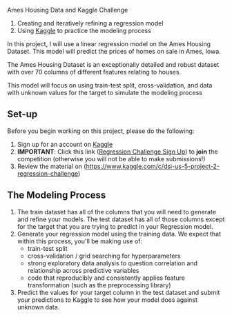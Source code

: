 Ames Housing Data and Kaggle Challenge


1. Creating and iteratively refining a regression model
2. Using [Kaggle](https://www.kaggle.com/) to practice the modeling process

In this project, I will use a linear regression model on the Ames Housing Dataset. This model will predict the prices of homes on sale in Ames, Iowa.

The Ames Housing Dataset is an exceptionally detailed and robust dataset with over 70 columns of different features relating to houses.

This model will focus on using train-test split, cross-validation, and data with unknown values for the target to simulate the modeling process

## Set-up

Before you begin working on this project, please do the following:

1. Sign up for an account on [Kaggle](https://www.kaggle.com/)
2. **IMPORTANT**: Click this link ([Regression Challenge Sign Up](https://www.kaggle.com/t/378b31fc149442439eefeb1028d841fa)) to **join** the competition (otherwise you will not be able to make submissions!)
3. Review the material on (https://www.kaggle.com/c/dsi-us-5-project-2-regression-challenge)

## The Modeling Process

1. The train dataset has all of the columns that you will need to generate and refine your models. The test dataset has all of those columns except for the target that you are trying to predict in your Regression model.
2. Generate your regression model using the training data. We expect that within this process, you'll be making use of:
    - train-test split
    - cross-validation / grid searching for hyperparameters
    - strong exploratory data analysis to question correlation and relationship across predictive variables
    - code that reproducibly and consistently applies feature transformation (such as the preprocessing library)
3. Predict the values for your target column in the test dataset and submit your predictions to Kaggle to see how your model does against unknown data.
